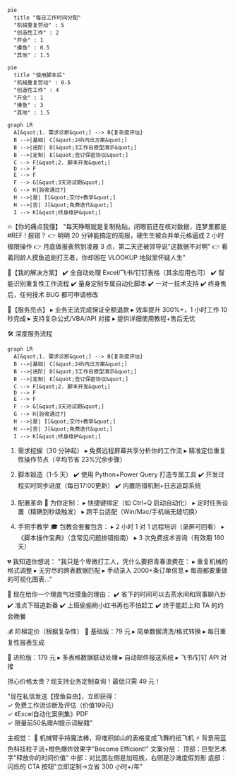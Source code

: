 
```mermaid
pie
  title "每日工作时间分配"
  "机械重复劳动" : 5
  "创造性工作" : 2
  "开会" : 1
  "摸鱼" : 0.5
  "其他" : 1.5

```
```mermaid
pie
  title "使用脚本后"
  "机械重复劳动" : 0.5
  "创造性工作" : 4
  "开会" : 1
  "摸鱼" : 3
  "其他" : 1.5
```


```mermaid
graph LR
  A[&quot;1. 需求诊断&quot;] --> B{复杂度评估}
  B -->|基础| C[&quot;24h内出方案&quot;]
  B -->|进阶| D[&quot;3工作日原型演示&quot;]
  B -->|定制| E[&quot;签订保密协议&quot;]
  C --> F[&quot;2. 脚本开发&quot;]
  D --> F
  E --> F
  F --> G[&quot;3天测试期&quot;]
  G --> H{验收通过?}
  H -->|是| I[&quot;交付+教学&quot;]
  H -->|否| J[&quot;免费迭代&quot;]
  I --> K[&quot;终身维护&quot;]
```


🔥【你的痛点我懂】
"每天睁眼就是复制粘贴，闭眼前还在核对数据，连梦里都是 #REF ! 报错？
👉 明明 20 分钟能搞定的周报，硬生生被合并单元格逼成 2 小时极限操作
👉 月底做报表熬到凌晨 3 点，第二天还被领导说"这数据不对啊"
👉 看着同龄人摸鱼追剧打王者，你却困在 VLOOKUP 地狱里怀疑人生"

🚀【我的解决方案】
✔️ 全自动处理 Excel/飞书/钉钉表格（其余应用也可）
✔️ 智能识别重复性工作流程
✔️ 量身定制专属自动化脚本
✔️ 一对一技术支持
✔️ 终身售后，任何技术 BUG 都可申请修改

🎯【服务亮点】
▸ 业务无法完成保证全额退款
▸ 效率提升 300%+，1 小时工作 10 秒完成
▸ 支持复杂公式/VBA/API 对接
▸ 提供详细使用教程+售后无忧

🛠️ 深度服务流程

```mermaid
graph LR
  A[&quot;1. 需求诊断&quot;] --> B{复杂度评估}
  B -->|基础| C[&quot;24h内出方案&quot;]
  B -->|进阶| D[&quot;3工作日原型演示&quot;]
  B -->|定制| E[&quot;签订保密协议&quot;]
  C --> F[&quot;2. 脚本开发&quot;]
  D --> F
  E --> F
  F --> G[&quot;3天测试期&quot;]
  G --> H{验收通过?}
  H -->|是| I[&quot;交付+教学&quot;]
  H -->|否| J[&quot;免费迭代&quot;]
  I --> K[&quot;终身维护&quot;]
```

1. 需求挖掘（30 分钟起）
▸ 免费远程屏幕共享分析你的工作流
▸ 精准定位重复性操作节点（平均节省 23%冗余步骤）

2. 脚本锻造（1-5 天）
✔️ 使用 Python+Power Query 打造专属工具
✔️ 开发过程实时同步进度（每日17:00更新）
✔️ 内置防错机制+日志追踪系统 

3. 配置革命
🔧 为你定制：
▸ 快捷键绑定（如 Ctrl+Q 启动自动化）
▸ 定时任务设置（精确到秒级触发）
▸ 跨平台适配（Win/Mac/手机端无缝切换） 

4. 手把手教学
🎓 包教会套餐包含：
▸ 2 小时 1 对 1 远程培训（录屏可回看）
▸ 《脚本操作宝典》（含常见问题排错指南）
▸ 3 次免费技术咨询（有效期 180 天）

💔 我知道你想说：
"我只是个卑微打工人，凭什么要把青春浪费在：
▸ 重复机械的格式调整
▸ 无穷尽的跨表数据匹配
▸ 手动录入 2000+条订单信息
▸ 每周都要重做的可视化图表..."

🎯 现在给你一个理直气壮摸鱼的理由：
✔️ 省下的时间可以去茶水间和同事聊八卦
✔️ 准点下班追新番
✔️ 上班偷偷刷小红书再也不怕赶工
✔️ 终于能赶上和 TA 的约会晚餐

💰 阶梯定价（根据复杂性）
🥉 基础版：79 元
▸ 简单数据清洗/格式转换
▸ 每日重复性报表生成

🥈 进阶版：179 元
▸ 多表格数据联动处理
▸ 自动邮件报送系统
▸ 飞书/钉钉 API 对接

担心价格太贵？现支持业务定制查询！最低只需 49 元！


"现在私信发送【摸鱼自由】，立即获得：  
✓ 免费工作流诊断及评估（价值199元）  
✓ 《Excel自动化案例集》PDF  
✓ 限量前50名赠AI提示词秘籍"


主视觉：
🤖 机械臂手持魔法棒，将堆积如山的表格变成飞舞的纸飞机
⚡ 背景用蓝色科技粒子流+橙色爆炸效果字"Become Efficient!"
文案分层：
顶部：巨型艺术字"释放你的时间价值"
中部：对比图左侧是加班族，右侧是沙滩度假剪影
底部：闪烁的 CTA 按钮"立即定制→立省 300 小时+/年"